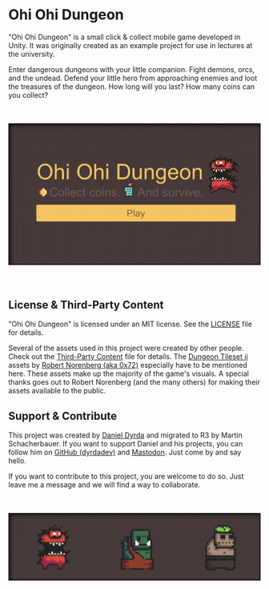 # Ohi Ohi Dungeon

"Ohi Ohi Dungeon" is a small click & collect mobile game developed in Unity. It was originally created as an example project for use in lectures at the university.

Enter dangerous dungeons with your little companion. Fight demons, orcs, and the undead. Defend your little hero from approaching enemies and loot the treasures of the dungeon. How long will you last? How many coins can you collect?

<p align=center>
    <br>
    <br>
    <a href="./README.md">
        <img src="./Media/ohi_ohi_dungeon_github_preview.gif" alt="Gameplay footage from the game Ohi Ohi Dungeon"/>
    </a>
    <br>
    <br>
    <br>
</p>


## License & Third-Party Content

"Ohi Ohi Dungeon" is licensed under an MIT license. See the [LICENSE](/LICENSE) file for details.

Several of the assets used in this project were created by other people. Check out the [Third-Party Content](/ThirdPartyContent.md) file for details. The [Dungeon Tileset ii](https://0x72.itch.io/dungeontileset-ii) assets by [Robert Norenberg (aka 0x72)](http://0x72.pl/) especially have to be mentioned here. These assets make up the majority of the game's visuals. A special thanks goes out to Robert Norenberg (and the many others) for making their assets available to the public.

## Support & Contribute

This project was created by [Daniel Dyrda](https://dyrda.page) and migrated to R3 by Martin Schacherbauer. If you want to support Daniel and his projects, you can follow him on [GitHub (dyrdadev)](https://github.com/dyrdadev) and [Mastodon](https://dyrda.page/contact). Just come by and say hello.

If you want to contribute to this project, you are welcome to do so. Just leave me a message and we will find a way to collaborate.

<p align=center>
    <br>
    <br>
    <a href="./README.md">
        <img src="./Media/Bosses/all_bosses_idle_2.gif" alt="Bosses from the game Ohi Ohi Dungeon"/>
    </a>
</p>
